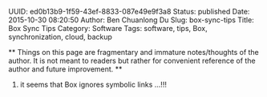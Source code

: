 UUID: ed0b13b9-1f59-43ef-8833-087e49e9f3a8
Status: published
Date: 2015-10-30 08:20:50
Author: Ben Chuanlong Du
Slug: box-sync-tips
Title: Box Sync Tips
Category: Software
Tags: software, tips, Box, synchronization, cloud, backup

**
Things on this page are
fragmentary and immature notes/thoughts of the author.
It is not meant to readers
but rather for convenient reference of the author and future improvement.
**


1. it seems that Box ignores symbolic links ...!!!
